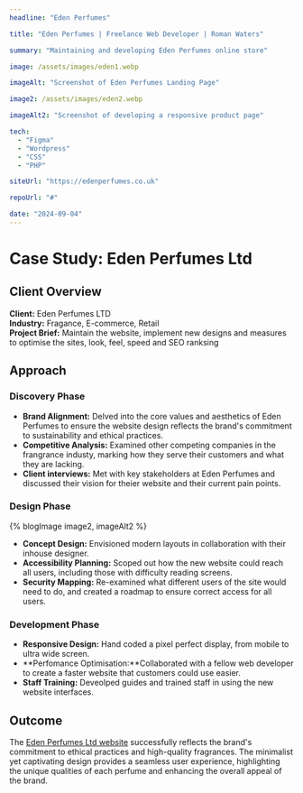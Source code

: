 ```yaml
---
headline: "Eden Perfumes"

title: "Eden Perfumes | Freelance Web Developer | Roman Waters"

summary: "Maintaining and developing Eden Perfumes online store"

image: /assets/images/eden1.webp

imageAlt: "Screenshot of Eden Perfumes Landing Page"

image2: /assets/images/eden2.webp

imageAlt2: "Screenshot of developing a responsive product page"

tech:
  - "Figma"
  - "Wordpress"
  - "CSS"
  - "PHP"

siteUrl: "https://edenperfumes.co.uk"

repoUrl: "#"

date: "2024-09-04"
---
```


# Case Study: Eden Perfumes Ltd

## Client Overview

**Client:** Eden Perfumes LTD  
**Industry:** Fragance, E-commerce, Retail  
**Project Brief:** Maintain the website, implement new designs and measures to optimise the sites, look, feel, speed and SEO ranksing

## Approach

### Discovery Phase

- **Brand Alignment:** Delved into the core values and aesthetics of Eden Perfumes to ensure the website design reflects the brand's commitment to sustainability and ethical practices.
- **Competitive Analysis:** Examined other competing companies in the frangrance industy, marking how they serve their customers and what they are lacking.
- **Client interviews:** Met with key stakeholders at Eden Perfumes and discussed their vision for theier website and their current pain points.

### Design Phase

{% blogImage image2, imageAlt2 %}

- **Concept Design:** Envisioned modern layouts in collaboration with their inhouse designer.
- **Accessibility Planning:** Scoped out how the new website could reach all users, including those with difficulty reading screens.
- **Security Mapping:** Re-examined what different users of the site would need to do, and created a roadmap to ensure correct access for all users.

### Development Phase

- **Responsive Design:** Hand coded a pixel perfect display, from mobile to ultra wide screen.
- **Perfomance Optimisation:**Collaborated with a fellow web developer to create a faster website that customers could use easier.
- **Staff Training:** Deveolped guides and trained staff in using the new website interfaces.

## Outcome

The <a style="text-decoration:underline" href="https://edenperfumes.co.uk" target="_blank" rel="noopener noreferrer">Eden Perfumes Ltd website</a>
successfully reflects the brand's commitment to ethical practices and high-quality fragrances. The minimalist yet captivating design provides a seamless user experience, highlighting the unique qualities of each perfume and enhancing the overall appeal of the brand.
